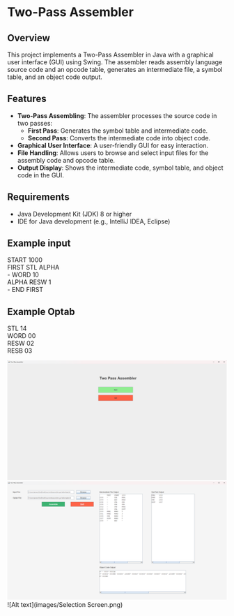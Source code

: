 # Two-Pass Assembler

## Overview

This project implements a Two-Pass Assembler in Java with a graphical user interface (GUI) using Swing. The assembler reads assembly language source code and an opcode table, generates an intermediate file, a symbol table, and an object code output.

## Features

- **Two-Pass Assembling**: The assembler processes the source code in two passes:
  - **First Pass**: Generates the symbol table and intermediate code.
  - **Second Pass**: Converts the intermediate code into object code.
- **Graphical User Interface**: A user-friendly GUI for easy interaction.
- **File Handling**: Allows users to browse and select input files for the assembly code and opcode table.
- **Output Display**: Shows the intermediate code, symbol table, and object code in the GUI.

## Requirements

- Java Development Kit (JDK) 8 or higher
- IDE for Java development (e.g., IntelliJ IDEA, Eclipse)

## Example input

START 1000\
FIRST STL  ALPHA\
\-      WORD  10\
ALPHA RESW  1\
\-      END  FIRST

## Example Optab

STL  14\
WORD 00\
RESW 02\
RESB 03


![Alt text](images/Home.png)
![Alt text](images/Output.png)
![Alt text](images/Selection Screen.png)
